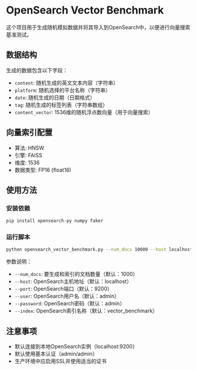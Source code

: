 # OpenSearch Vector Benchmark

这个项目用于生成随机模拟数据并将其导入到OpenSearch中，以便进行向量搜索基准测试。

## 数据结构

生成的数据包含以下字段：
- `content`: 随机生成的英文文本内容（字符串）
- `platform`: 随机选择的平台名称（字符串）
- `date`: 随机生成的日期（日期格式）
- `tag`: 随机生成的标签列表（字符串数组）
- `content_vector`: 1536维的随机浮点数向量（用于向量搜索）

## 向量索引配置

- 算法: HNSW
- 引擎: FAISS
- 维度: 1536
- 数据类型: FP16 (float16)

## 使用方法

### 安装依赖

```bash
pip install opensearch-py numpy faker
```

### 运行脚本

```bash
python opensearch_vector_benchmark.py --num_docs 10000 --host localhost --port 9200 --user admin --password admin --index vector_benchmark
```

参数说明：
- `--num_docs`: 要生成和索引的文档数量（默认：1000）
- `--host`: OpenSearch主机地址（默认：localhost）
- `--port`: OpenSearch端口（默认：9200）
- `--user`: OpenSearch用户名（默认：admin）
- `--password`: OpenSearch密码（默认：admin）
- `--index`: OpenSearch索引名称（默认：vector_benchmark）

## 注意事项

- 默认连接到本地OpenSearch实例（localhost:9200）
- 默认使用基本认证（admin/admin）
- 生产环境中应启用SSL并使用适当的证书
